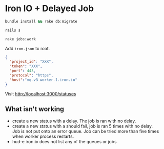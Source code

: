 # Iron IO + Delayed Job

``` sh
bundle install && rake db:migrate
```

``` sh
rails s
```

``` sh
rake jobs:work
```

Add ```iron.json``` to root.
``` json
{
  "project_id": "XXX",
  "token": "XXX",
  "port": 443,
  "protocol": "https",
  "host":"mq-v3-worker-1.iron.io"
}
```

Visit [http://localhost:3000/statuses](http://localhost:3000/statuses)

## What isn't working

- create a new status with a delay.  The job is ran with no delay.
- create a new status with a should fail, job is ran 5 times with no
  delay.  Job is not put onto an error queue. Job can be tried more than
  five times when worker process restarts.
- hud-e.iron.io does not list any of the queues or jobs







